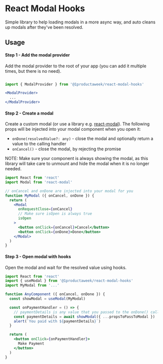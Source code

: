 # React Modal Hooks

Simple library to help loading modals in a more async way, and auto cleans up modals after they've been resolved.

## Usage

#### Step 1 - Add the modal provider

Add the modal provider to the root of your app (you can add it multiple times, but there is no need).

```jsx

import { ModalProvider } from '@1productaweek/react-modal-hooks'

<ModalProvider>
  ...
</ModalProvider>
```

#### Step 2 - Create a modal

Create a custom modal (or use a library e.g. [react-modal](https://github.com/reactjs/react-modal)). The following props
will be injected into your modal component when you open it:

  * `onDone(resolvedValue?: any)` - close the modal and optionally return a value to the calling handler
  * `onCancel()` - close the modal, by rejecting the promise

NOTE: Make sure your component is always showing the modal, as this library will take care to unmount and hide the modal when it is no
longer needed.

```jsx
import React from 'react'
import Modal from 'react-modal'

// onCancel and onDone are injected into your modal for you
function MyModal ({ onCancel, onDone }) {
  return (
    <Modal 
      onRequestClose={onCancel}
      // Make sure isOpen is always true
      isOpen
    >
      <button onClick={onCancel}>Cancel</button>
      <button onClick={onDone}>Done</button>
    </Modal>
  )
}
```

#### Step 3 - Open modal with hooks
Open the modal and wait for the resolved value using hooks.

```jsx
import React from 'react'
import { useModal } from '@1productaweek/react-modal-hooks'
import MyModal from '...'

function AnyComponent ({ onCancel, onDone }) {
  const showModal = useModal(MyModal)

  const onPaymentHandler = () => {
    // paymentDetails is any value that you passed to the onDone() callback
    const paymentDetails = await showModal({ ...propsToPassToModal })
    alert(`You paid with ${paymentDetails}`)
  }

  return (
    <button onClick={onPaymentHandler}>
      Make Payment
    </button>
  )
}
```

